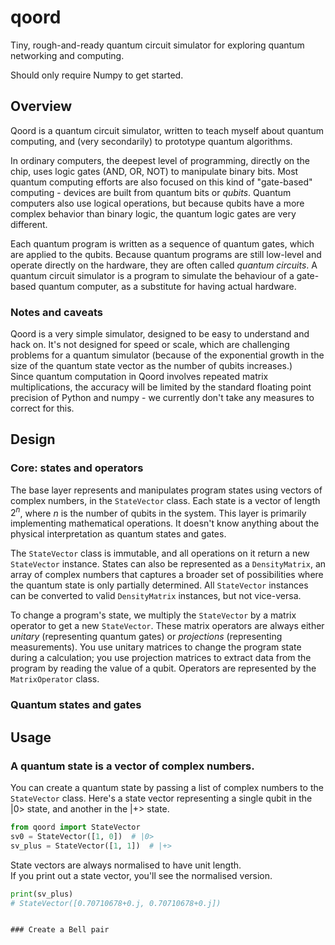# qoord
Tiny, rough-and-ready quantum circuit simulator for exploring quantum 
networking and computing.

Should only require Numpy to get started.

## Overview
Qoord is a quantum circuit simulator, written to teach myself about quantum 
computing, and (very secondarily) to prototype quantum algorithms.  

In ordinary computers, the deepest level of programming, directly on the chip, 
uses logic gates (AND, OR, NOT) to manipulate binary bits.  Most quantum 
computing efforts are also focused on this kind of "gate-based" computing -
devices are built from quantum bits or _qubits_.  Quantum computers also use 
logical operations, but because qubits have a more complex behavior than binary 
logic, the quantum logic gates are very different.

Each quantum program is written as a sequence of quantum gates, which are applied 
to the qubits.  Because quantum programs are still low-level and operate directly on
the hardware, they are often called _quantum circuits_.  A quantum circuit simulator 
is a program to simulate the behaviour of a gate-based quantum computer, as a substitute
for having actual hardware.  

### Notes and caveats
Qoord is a very simple simulator, designed to be easy to understand and 
hack on.  It's not designed for speed or scale, which are challenging 
problems for a quantum simulator (because of the exponential growth in 
the size of the quantum state vector as the number of qubits increases.)  
Since quantum computation in Qoord involves repeated matrix multiplications, 
the accuracy will be limited by the standard floating point precision of 
Python and numpy - we currently don't take any measures to correct for this.


## Design
### Core: states and operators
The base layer represents and manipulates program states using vectors of 
complex numbers, in the `StateVector` class.  Each state is a vector of 
length $2^n$, where $n$ is the number of qubits in the system.  This layer 
is primarily implementing mathematical operations.  It doesn't know anything 
about the physical interpretation as quantum states and gates.

The `StateVector` class is immutable, and all operations on it return a 
new `StateVector` instance.  States can also be represented as a 
`DensityMatrix`, an array of complex numbers that captures a broader set 
of possibilities where the quantum state is only partially determined.
All `StateVector` instances can be converted to valid `DensityMatrix` 
instances, but not vice-versa.

To change a program's state, we multiply the `StateVector` by a matrix 
operator to get a new `StateVector`.  These matrix operators are always 
either _unitary_ (representing quantum gates) or _projections_ (representing 
measurements).  You use unitary matrices to change the program state during
a calculation; you use projection matrices to extract data from the program 
by reading the value of a qubit.  Operators are represented by the 
`MatrixOperator` class.

### Quantum states and gates



## Usage

### A quantum state is a vector of complex numbers.
You can create a quantum state by passing a list of complex numbers 
to the `StateVector` class.  Here's a state vector representing a
single qubit in the |0> state, and another in the |+> state.
```python
from qoord import StateVector
sv0 = StateVector([1, 0])  # |0>
sv_plus = StateVector([1, 1])  # |+>
```
State vectors are always normalised to have unit length.  
If you print out a state vector, you'll see the normalised version.
```python
print(sv_plus)
# StateVector([0.70710678+0.j, 0.70710678+0.j])
```

```

### Create a Bell pair
```


```